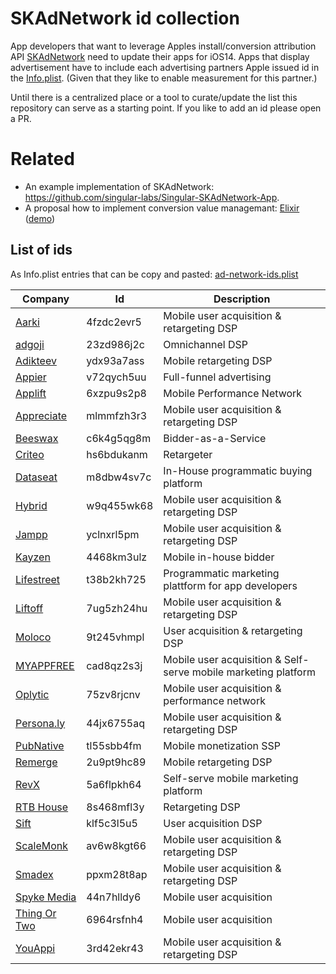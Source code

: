 # SKAdNetwork id collection

App developers that want to leverage Apples install/conversion attribution API [SKAdNetwork](https://developer.apple.com/documentation/storekit/skadnetwork) need to update their apps for iOS14. Apps that display advertisement have to include each advertising partners Apple issued id in the [Info.plist](https://developer.apple.com/library/archive/documentation/General/Reference/InfoPlistKeyReference/Articles/AboutInformationPropertyListFiles.html). (Given that they like to enable measurement for this partner.)

Until there is a centralized place or a tool to curate/update the list this repository can serve as a starting point. If you like to add an id please open a PR.

# Related

* An example implementation of SKAdNetwork: https://github.com/singular-labs/Singular-SKAdNetwork-App.
* A proposal how to implement conversion value managemant: [Elixir](https://github.com/2ndpotion/ElixiriOS) ([demo](https://www.youtube.com/watch?v=cY0jnPw6TOI))  


## List of ids

As Info.plist entries that can be copy and pasted: [ad-network-ids.plist](ad-network-ids.plist)

|Company|Id|Description|
|-------|--|-----------|
|[Aarki](https://www.aarki.com)|4fzdc2evr5|Mobile user acquisition & retargeting DSP|
|[adgoji](https://www.adgoji.com)|23zd986j2c|Omnichannel DSP|
|[Adikteev](https://www.adikteev.com)|ydx93a7ass|Mobile retargeting DSP|
|[Appier](https://www.appier.com)|v72qych5uu|Full-funnel advertising|
|[Applift](https://applift.com)|6xzpu9s2p8|Mobile Performance Network|
|[Appreciate](https://appreciate.mobi)|mlmmfzh3r3|Mobile user acquisition & retargeting DSP|
|[Beeswax](https://beeswax.com)|c6k4g5qg8m|Bidder-as-a-Service|
|[Criteo](https://www.criteo.com/)|hs6bdukanm|Retargeter|
|[Dataseat](https://dataseat.com)|m8dbw4sv7c|In-House programmatic buying platform|
|[Hybrid](https://hybrid.ai)|w9q455wk68| Mobile user acquisition & retargeting DSP|
|[Jampp](https://jampp.com)|yclnxrl5pm|Mobile user acquisition & retargeting DSP|
|[Kayzen](https://kayzen.io)|4468km3ulz|Mobile in-house bidder|
|[Lifestreet](https://lifestreet.com)|t38b2kh725|Programmatic marketing plattform for app developers|
|[Liftoff](https://liftoff.io)|7ug5zh24hu|Mobile user acquisition & retargeting DSP|
|[Moloco](http://www.molocoads.com)|9t245vhmpl|User acquisition & retargeting DSP|
|[MYAPPFREE](http://www.myappfree.com)|cad8qz2s3j|Mobile user acquisition & Self-serve mobile marketing platform|
|[Oplytic](http://www.oplytic.com)|75zv8rjcnv|Mobile user acquisition & performance network|
|[Persona.ly](https://www.persona.ly)|44jx6755aq|Mobile user acquisition & retargeting DSP|
|[PubNative](https://pubnative.net)|tl55sbb4fm|Mobile monetization SSP|
|[Remerge](https://www.remerge.io)|2u9pt9hc89|Mobile retargeting DSP|
|[RevX](https://www.remerge.io)|5a6flpkh64|Self-serve mobile marketing platform|
|[RTB House](http://www.rtbhouse.com)|8s468mfl3y|Retargeting DSP|
|[Sift](https://www.sift.co)|klf5c3l5u5|User acquisition DSP|
|[ScaleMonk](https://www.scalemonk.com)|av6w8kgt66|Mobile user acquisition & retargeting DSP|
|[Smadex](https://www.smadex.com)|ppxm28t8ap|Mobile user acquisition & retargeting DSP|
|[Spyke Media](https://www.spykemedia.com)|44n7hlldy6|Mobile user acquisition|
|[Thing Or Two](https://www.thing02.com)|6964rsfnh4|Mobile user acquisition|
|[YouAppi](https://www.youappi.com)|3rd42ekr43|Mobile user acquisition & retargeting DSP|
